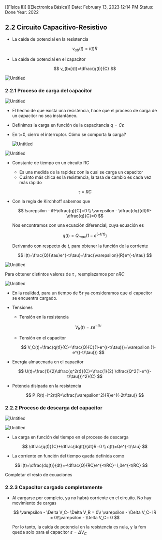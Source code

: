 [[Física II]] [[Electronica Básica]]
Date: February 13, 2023 12:14 PM
Status: Done
Year: 2022

## 2.2 Circuito Capacitivo-Resistivo

- La caída de potencial en la resistencia
    
    $$
    v_{ab}(t)=i(t)R
    $$
    
- La caída de potencial en el capacitor
    
    $$
    v_{bc}(t)=\dfrac{q(t)}{C}
    $$
    

![Untitled](_private/Images/Circuito%20Capacitivo-Resistivo/Untitled.png)

### 2.2.1 Proceso de carga del capacitor

![Untitled](_private/Images/Circuito%20Capacitivo-Resistivo/Untitled%201.png)

- El hecho de que exista una resistencia, hace que el proceso de carga de un capacitor no sea instantáneo.
- Definimos la carga en función de la capacitancia $q=C\varepsilon$
- En t=0, cierro el interruptor. Cómo se comporta la carga?
    
    ![Untitled](_private/Images/Circuito%20Capacitivo-Resistivo/Untitled%202.png)
    

![Untitled](_private/Images/Circuito%20Capacitivo-Resistivo/Untitled%203.png)

- Constante de tiempo en un circuito RC
    - Es una medida de la rapidez con la cual se carga un capacitor
    - Cuánto más chica es la resistencia, la tasa de cambio es cada vez más rápido
    
    $$
    \tau=RC
    $$
    
- Con la regla de Kirchhoff sabemos que
    
    $$
    \varepsilon - iR-\dfrac{q}{C}=0 \\ \varepsilon - \dfrac{dq}{dt}R-\dfrac{q}{C}=0
    $$
    
    Nos encontramos con una ecuación diferencial, cuya ecuación es
    
    $$
    q(t)= Q_{max}(1-e^{(-t/\tau)})
    $$
    
    Derivando con respecto de $t$, para obtener la función de la corriente
    
    $$
    i(t)=\frac{Q}{\tau}e^{-t/\tau}=\frac{\varepsilon}{R}e^{-t/\tau}
    $$
    

![Untitled](_private/Images/Circuito%20Capacitivo-Resistivo/Untitled%202.png)

Para obtener distintos valores de $\tau$ , reemplazamos por $nRC$

![Untitled](_private/Images/Circuito%20Capacitivo-Resistivo/Untitled%204.png)

- En la realidad, para un tiempo de $5\tau$ ya consideramos que el capacitor se encuentra cargado.
- Tensiones
    - Tensión en la resistencia
        
        $$
        V_R(t)=\varepsilon e^{-t/\tau}
        $$
        
    - Tensión en el capacitor
        
        $$
        V_C(t)=\frac{q(t)}{C}=\frac{Q}{C}(1-e^{(-t/\tau)})=\varepsilon (1-e^{(-t/\tau)})
        $$
        
- Energía almacenada en el capacitor
    
    $$
    U(t)=\frac{1}{2}\dfrac{q^2(t)}{C}=\frac{1}{2} \dfrac{Q^2(1-e^{(-t/\tau)})^2}{C}
    $$
    
- Potencia disipada en la resistencia
    
    $$
    P_R(t)=i^2(t)R=\dfrac{\varepsilon^2}{R}e^{(-2t/\tau)}
    $$
    

### 2.2.2 Proceso de descarga del capacitor

![Untitled](_private/Images/Circuito%20Capacitivo-Resistivo/Untitled%205.png)

![Untitled](_private/Images/Circuito%20Capacitivo-Resistivo/Untitled%206.png)

- La carga en función del tiempo en el proceso de descarga
    
    $$
    \dfrac{q(t)}{C}+\dfrac{dq(t)}{dt}R=0 \\ q(t)=Qe^{-t/\tau}
    $$
    
- La corriente en función del tiempo queda definida como

$$
i(t)=\dfrac{dq(t)}{dt}=-\dfrac{Q}{RC}e^{-t/RC}=I_0e^{-t/RC}
$$

Completar el resto de ecuaciones

### 2.2.3 Capacitor cargado completamente

- Al cargarse por completo, ya no habrá corriente en el circuito. No hay movimiento de cargas
    
    $$
    \varepsilon - \Delta V_C- \Delta V_R = 0\\ \varepsilon - \Delta V_C- IR = 0\\\varepsilon - \Delta V_C= 0
    $$
    
    Por lo tanto, la caída de potencial en la resistencia es nula, y la fem queda solo para el capacitor $\varepsilon = \Delta V_C$